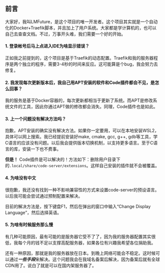 ## 前言

大家好，我叫LMFuture，是这个项目的唯一开发者。这个项目其实就是一个自动化的Docker+Traefik脚本，并且加上了用户系统。大家都是学计算机的，也可以自己去查查文档。不过，万事开头难，我们需要一个好的开始。

#### 1. 登录帐号后马上点进入IDE为啥显示错误？

正如我之前提到的，这个项目是基于Traefik的动态配置。Traefik和我的服务器程序是两个独立的程序，需要3-4秒的时间来反应。这可能算是个bug，我会努力去修复。

#### 2. 我发现每次更新版本后，我自己用APT安装的软件和Code插件都会不见，是怎么回事？

我的服务是基于Docker容器的，每次更新都相当于更新了系统。而APT是修改系统文件的工具，因此你通过APT做的修改都会消失。同理，Code插件也是如此。

#### 3. 上一个问题没有解决方法吗？

抱歉，APT安装的确实没有解决方法。如果你一定要用，可以在本地安装WSL2，具体可以网上搜索。我已经提前安装好make, cmake, gcc, g++, gdb等工具，学C语言的应该没有问题。以后我会提供版本切换机制，以支持更多语言。至于C语言的库，安装一下也不费事。

**但是！** Code插件是可以解决的！方法如下：删除用户目录下的`.local/share/code-server/extensions`。这样自己安装的插件就不会被覆盖。

#### 4. 为啥没有中文

很抱歉，我还没有找到一种不影响兼容性的方式来设置code-server的预设语言。以后我可能会尝试通过预制配置来解决。

目前的解决方法是，按下键盘F1，然后在弹出的窗口中输入“Change Display Language”，然后选择英语。

#### 5. 为啥有时候服务那么慢

有几种可能原因，最有可能的是服务器它受不了了，因为我的服务器配置其实很低，我每个月的钱不足以支撑高配服务器，如果各位有兴趣我希望各位捐助我。

还有一种原因，那就是我的服务器放在日本。到晚上网络可能会不稳定。这时候可以通过***一些手段***来解决。这个问题我会在我域名备案后解决，因为备案后就有全球CDN用了。说白了就是可以在国内架服务器了。